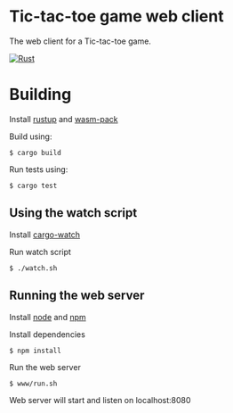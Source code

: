 # Tic-tac-toe game web client

The web client for a Tic-tac-toe game.

[![Rust](https://github.com/ondradoksy/tictactoe-client/actions/workflows/rust.yml/badge.svg)](https://github.com/ondradoksy/tictactoe-client/actions/workflows/rust.yml)

# Building

Install [rustup](https://doc.rust-lang.org/cargo/getting-started/installation.html) and [wasm-pack](https://rustwasm.github.io/wasm-pack/installer/)

Build using:

```
$ cargo build
```

Run tests using:

```
$ cargo test
```

## Using the watch script

Install [cargo-watch](https://github.com/watchexec/cargo-watch)

Run watch script

```
$ ./watch.sh
```

## Running the web server

Install [node](https://github.com/nodejs/node) and [npm](https://github.com/npm/cli)

Install dependencies

```
$ npm install
```

Run the web server

```
$ www/run.sh
```

Web server will start and listen on localhost:8080
